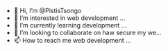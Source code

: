 - 👋 Hi, I’m @PistisTsongo
- 👀 I’m interested in  web development ...
- 🌱 I’m currently learning development ...
- 💞️ I’m looking to collaborate on haw secure my we...
- 📫 How to reach me web development ...

<!---Pistis he usually speak French but he can understand English 
--->
